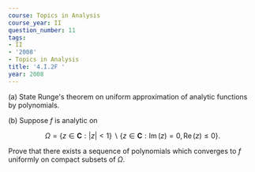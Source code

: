 ```yaml
---
course: Topics in Analysis
course_year: II
question_number: 11
tags:
- II
- '2008'
- Topics in Analysis
title: '4.I.2F '
year: 2008
---
```



(a) State Runge's theorem on uniform approximation of analytic functions by polynomials.

(b) Suppose $f$ is analytic on

$$\Omega=\{z \in \mathbf{C}:|z|<1\} \backslash\{z \in \mathbf{C}: \operatorname{Im}(z)=0, \operatorname{Re}(z) \leqslant 0\} .$$

Prove that there exists a sequence of polynomials which converges to $f$ uniformly on compact subsets of $\Omega$.
